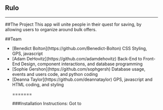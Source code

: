 Rulo
-------------
-------------


##The Project
This app will unite people in their quest for saving, by allowing users to organize around bulk offers. 


##Team
<ul>
<li> [Benedict Bolton](https://github.com/Benedict-Bolton) CSS Styling, GPS, javascript </li>
<li> [Adam DeHovitz](https://github.com/adamdehovitz) Back-End to Front-End Design, component interactions, and database programming </li>
<li> [Sophie Gershon](https://github.com/sophgersh) Database usage, events and users code, and python coding </li>
<li> [Deanna Taylor](https://github.com/deannataylor) GPS, javascript and HTML coding, and styling </li>

=======

###Installation Instructions:
Got to <url>
